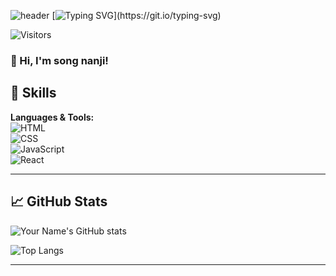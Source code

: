 <!--타이틀 부분-->
![header](https://capsule-render.vercel.app/api?type=Waving)
[![Typing SVG](https://readme-typing-svg.demolab.com?font=Fira+Code&pause=1000&width=435&lines=Welcome+!)](https://git.io/typing-svg)

<!-- 프로필 방문자 수 뱃지 (선택 사항) -->
![Visitors](https://komarev.com/ghpvc/?username=your-username&color=blue)

### 👋 Hi, I'm song nanji!


## 🚀 Skills

**Languages & Tools:**  
![HTML](https://img.shields.io/badge/-HTML5-E34F26?style=flat-square&logo=html5&logoColor=white)  
![CSS](https://img.shields.io/badge/-CSS3-1572B6?style=flat-square&logo=css3)  
![JavaScript](https://img.shields.io/badge/-JavaScript-F7DF1E?style=flat-square&logo=javascript&logoColor=black)  
![React](https://img.shields.io/badge/-React-61DAFB?style=flat-square&logo=react)  

---

## 📈 GitHub Stats

![Your Name's GitHub stats](https://github-readme-stats.vercel.app/api?username=songnanji&show_icons=true&theme=tokyonight)

![Top Langs](https://github-readme-stats.vercel.app/api/top-langs/?username=songnanji&layout=compact&theme=tokyonight)

---
